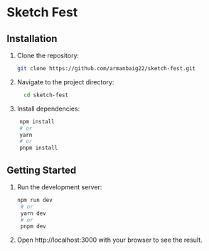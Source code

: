 # Sketch Fest

## Installation

1. Clone the repository:
   ```bash
   git clone https://github.com/armanbaig22/sketch-fest.git
   ```
2. Navigate to the project directory:
   ```bash
     cd sketch-fest
   ```
3. Install dependencies:
  ```bash
      npm install
      # or
      yarn
      # or
      pnpm install
```
## Getting Started
1. Run the development server:
   ```bash
   npm run dev
    # or
    yarn dev
    # or
    pnpm dev
   ```
2. Open http://localhost:3000 with your browser to see the result.
